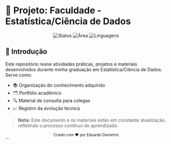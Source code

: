# 📘 Projeto: Faculdade - Estatística/Ciência de Dados

<div align="center">
  <img src="https://img.shields.io/badge/Status-Em%20Desenvolvimento-yellow" alt="Status">
  <img src="https://img.shields.io/badge/Área-Estatística%20Computacional-blue" alt="Área">
  <img src="https://img.shields.io/badge/Linguagens-Python,R,SQL-success" alt="Linguagens">
</div>

## 🧭 Introdução

Este repositório reúne atividades práticas, projetos e materiais desenvolvidos durante minha graduação em Estatística/Ciência de Dados. Serve como:

- 📚 Organização do conhecimento adquirido
- 🗂️ Portfólio acadêmico
- 🔍 Material de consulta para colegas
- 📈 Registro da evolução técnica

> **Nota:** Este documento e os materiais estão em constante atualização, refletindo o processo contínuo de aprendizado.

<div align="center"> <sub>Criado com ❤️ por Eduardo Demetrio</sub> </div> ```
